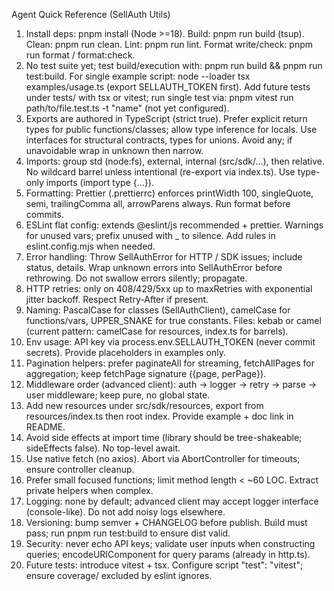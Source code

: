 Agent Quick Reference (SellAuth Utils)

1. Install deps: pnpm install (Node >=18). Build: pnpm run build (tsup). Clean: pnpm run clean. Lint: pnpm run lint. Format write/check: pnpm run format / format:check.
2. No test suite yet; test build/execution with: pnpm run build && pnpm run test:build. For single example script: node --loader tsx examples/usage.ts (export SELLAUTH_TOKEN first). Add future tests under tests/ with tsx or vitest; run single test via: pnpm vitest run path/to/file.test.ts -t "name" (not yet configured).
3. Exports are authored in TypeScript (strict true). Prefer explicit return types for public functions/classes; allow type inference for locals. Use interfaces for structural contracts, types for unions. Avoid any; if unavoidable wrap in unknown then narrow.
4. Imports: group std (node:fs), external, internal (src/sdk/...), then relative. No wildcard barrel unless intentional (re-export via index.ts). Use type-only imports (import type {...}).
5. Formatting: Prettier (.prettierrc) enforces printWidth 100, singleQuote, semi, trailingComma all, arrowParens always. Run format before commits.
6. ESLint flat config: extends @eslint/js recommended + prettier. Warnings for unused vars; prefix unused with \_ to silence. Add rules in eslint.config.mjs when needed.
7. Error handling: Throw SellAuthError for HTTP / SDK issues; include status, details. Wrap unknown errors into SellAuthError before rethrowing. Do not swallow errors silently; propagate.
8. HTTP retries: only on 408/429/5xx up to maxRetries with exponential jitter backoff. Respect Retry-After if present.
9. Naming: PascalCase for classes (SellAuthClient), camelCase for functions/vars, UPPER_SNAKE for true constants. Files: kebab or camel (current pattern: camelCase for resources, index.ts for barrels).
10. Env usage: API key via process.env.SELLAUTH_TOKEN (never commit secrets). Provide placeholders in examples only.
11. Pagination helpers: prefer paginateAll for streaming, fetchAllPages for aggregation; keep fetchPage signature ({page, perPage}).
12. Middleware order (advanced client): auth -> logger -> retry -> parse -> user middleware; keep pure, no global state.
13. Add new resources under src/sdk/resources, export from resources/index.ts then root index. Provide example + doc link in README.
14. Avoid side effects at import time (library should be tree-shakeable; sideEffects false). No top-level await.
15. Use native fetch (no axios). Abort via AbortController for timeouts; ensure controller cleanup.
16. Prefer small focused functions; limit method length < ~60 LOC. Extract private helpers when complex.
17. Logging: none by default; advanced client may accept logger interface (console-like). Do not add noisy logs elsewhere.
18. Versioning: bump semver + CHANGELOG before publish. Build must pass; run pnpm run test:build to ensure dist valid.
19. Security: never echo API keys; validate user inputs when constructing queries; encodeURIComponent for query params (already in http.ts).
20. Future tests: introduce vitest + tsx. Configure script "test": "vitest"; ensure coverage/ excluded by eslint ignores.
